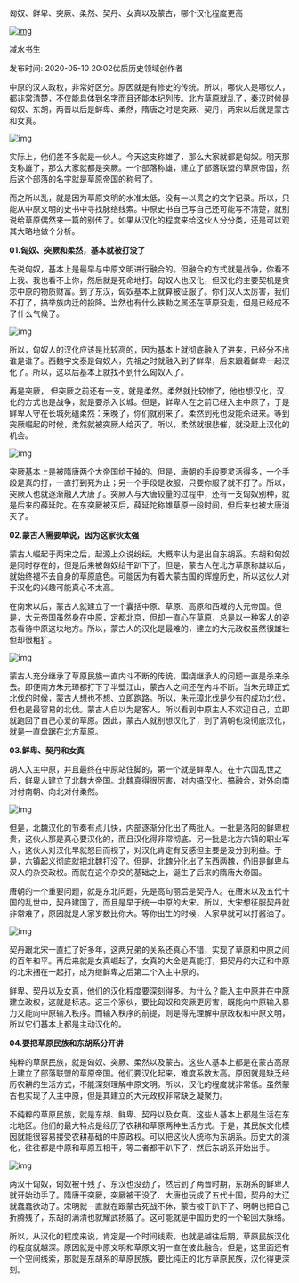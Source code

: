 

匈奴、鲜卑、突厥、柔然、契丹、女真以及蒙古，哪个汉化程度更高



[![img](https://pic.rmb.bdstatic.com/34a026900afd91306750afafdbb52fdf.jpeg@c_1,w_538,h_538,x_253,y_77)](https://author.baidu.com/home?from=bjh_article&app_id=1621426562494536)

[减水书生](https://author.baidu.com/home?from=bjh_article&app_id=1621426562494536)

发布时间: 2020-05-10 20:02优质历史领域创作者

中原的汉人政权，非常好区分。原因就是有修史的传统。所以，哪伙人是哪伙人，都非常清楚，不仅能具体到名字而且还能本纪列传。北方草原就乱了，秦汉时候是匈奴、东胡，两晋以后是鲜卑、柔然，隋唐之时是突厥、契丹，两宋以后就是蒙古和女真。

![img](_pics/匈奴、鲜卑、突厥、柔然、契丹、女真以及蒙古，哪个汉化程度更高/80cb39dbb6fd526686172d45159d332dd407362a.jpeg)

实际上，他们差不多就是一伙人。今天这支称雄了，那么大家就都是匈奴。明天那支称雄了，那么大家就都是突厥。一个部落称雄，建立了部落联盟的草原帝国，然后这个部落的名字就是草原帝国的称号了。

而之所以乱，就是因为草原文明的水准太低，没有一以贯之的文字记录。所以，只能从中原文明的史书中寻找脉络线索。中原史书自己写自己还可能写不清楚，就别说给草原偶然来一篇的别传了。如果从汉化的程度来给这伙人分分类，还是可以观其大略地做个分析。

**01.匈奴、突厥和柔然，基本就被打没了**

先说匈奴，基本上是最早与中原文明进行融合的。但融合的方式就是战争，你看不上我、我也看不上你，然后就是死命地打。匈奴人也汉化，但汉化的主要契机是贪恋中原的物质财富。到了东汉，匈奴基本上就算被征服了。你们汉人太厉害，我们不打了，搞举族内迁的投降。当然也有什么铁勒之属还在草原没走，但是已经成不了什么气候了。

![img](_pics/匈奴、鲜卑、突厥、柔然、契丹、女真以及蒙古，哪个汉化程度更高/caef76094b36acaf18df7d8fc25c291601e99c16.jpeg)

所以，匈奴人的汉化应该是比较高的，因为基本上就彻底融入了进来，已经分不出谁是谁了。西魏宇文泰是匈奴人，先祖之时就融入到了鲜卑，后来跟着鲜卑一起汉化了。所以，这以后基本上就找不到什么匈奴人了。

再是突厥， 但突厥之前还有一支，就是柔然。柔然就比较惨了，他也想汉化，汉化的方式也是战争，就是要杀入长城。但是，鲜卑人在之前已经入主中原了，于是鲜卑人守在长城死磕柔然：来晚了，你们就别来了。柔然到死也没能杀进来。等到突厥崛起的时候，柔然就被突厥人给灭了。所以，柔然就很悲催，就没赶上汉化的机会。

![img](_pics/匈奴、鲜卑、突厥、柔然、契丹、女真以及蒙古，哪个汉化程度更高/adaf2edda3cc7cd96beb33a984848539b90e910c.jpeg)

突厥基本上是被隋唐两个大帝国给干掉的。但是，唐朝的手段要灵活得多，一个手段是真的打，一直打到死为止；另一个手段是收服，只要你服了就不打了。所以，突厥人也就逐渐融入大唐了。突厥人与大唐较量的过程中，还有一支匈奴别种，就是后来的薛延陀。在东突厥被灭后，薛延陀称雄草原一段时间，但后来也被大唐消灭了。

**02.蒙古人需要单说，因为这家伙太强**

蒙古人崛起于两宋之后，起源上众说纷纭，大概率认为是出自东胡系。东胡和匈奴是同时存在的，但是后来被匈奴给干趴下了。但是，蒙古人在北方草原称雄以后，就始终褪不去自身的草原底色。可能因为有着大蒙古国的辉煌历史，所以这伙人对于汉化的兴趣可能真心不太高。

在南宋以后，蒙古人就建立了一个囊括中原、草原、高原和西域的大元帝国。但是，大元帝国虽然身在中原，定都北京，但却一直心在草原，总是以一种客人的姿态看待中原这块地方。所以，蒙古人的汉化是最难的，建立的大元政权虽然很雄壮但却很粗犷。

![img](https://pics1.baidu.com/feed/a08b87d6277f9e2f0f9a8766a3b54d22b999f3b9.jpeg?token=55fcaa6172f2f70d4e84c99d6469af00&s=C1020FF15B1130C8465DE02503007046)

蒙古人充分继承了草原民族一直内斗不断的传统，围绕继承人的问题一直是杀来杀去。即便南方朱元璋都打下了半壁江山，蒙古人之间还在内斗不断。当朱元璋正式北伐的时候，蒙古人想也不想、立即跑路。所以，朱元璋北伐是少有的成功北伐，但也是最容易的北伐。蒙古人自以为是客人，所以看到中原主人不欢迎自己，立即就跑回了自己心爱的草原。因此，蒙古人就别想汉化了，到了清朝也没彻底汉化，就是一直盘踞在北方草原。

**03.鲜卑、契丹和女真**

胡人入主中原，并且最终在中原站住脚的，第一个就是鲜卑人。在十六国乱世之后，鲜卑人建立了北魏大帝国。北魏真得很厉害，对内搞汉化、搞融合，对外向南对付南朝、向北对付柔然。

![img](_pics/匈奴、鲜卑、突厥、柔然、契丹、女真以及蒙古，哪个汉化程度更高/0ff41bd5ad6eddc4834525c6845e12fb536633fd.jpeg)

但是，北魏汉化的节奏有点儿快，内部逐渐分化出了两批人。一批是洛阳的鲜卑权贵，这伙人那是真心要汉化的，而且汉化得非常彻底。另一批是北方六镇的职业军人，这伙人对汉化早就怒目而视了，对汉化肯定有反感但主要是没分到利益。于是，六镇起义彻底就把北魏打没了。但是，北魏分化出了东西两魏，仍旧是鲜卑与汉人的杂交政权。而就在这个杂交的基础之上，诞生了后来的隋唐大帝国。

唐朝的一个重要问题，就是东北问题，先是高句丽后是契丹人。在唐末以及五代十国的乱世中，契丹建国了，而且是早于统一中原的大宋。所以，大宋想征服契丹就非常难了，原因就是人家岁数比你大。等你出生的时候，人家早就可以打酱油了。

![img](_pics/匈奴、鲜卑、突厥、柔然、契丹、女真以及蒙古，哪个汉化程度更高/4ec2d5628535e5dd1b94ba87c84303e9cf1b62be.jpeg)

契丹跟北宋一直扛了好多年，这两兄弟的关系还真心不错，实现了草原和中原之间的百年和平。再后来就是女真崛起了，女真的大金是真能打，把契丹的大辽和中原的北宋捆在一起打，成为继鲜卑之后第二个入主中原的。

鲜卑、契丹以及女真，他们的汉化程度要深刻得多。为什么？能入主中原并在中原建立政权，这就是标志。这三个家伙，要比匈奴和突厥更厉害，既能向中原输入暴力又能向中原输入秩序。而输入秩序的前提，则是得先理解中原政权和中原文明，所以它们基本上都是主动汉化的。

**04.要把草原民族和东胡系分开讲**

纯粹的草原民族，就是匈奴、突厥、柔然以及蒙古。这些人基本上都是在蒙古高原上建立了部落联盟的草原帝国。他们要汉化起来，难度系数太高。原因就是缺乏经历农耕的生活方式，不能深刻理解中原文明。所以，汉化的程度就非常低。虽然蒙古也实现了入主中原，但是其建立的大元政权非常缺乏凝聚力。

不纯粹的草原民族，就是东胡、鲜卑、契丹以及女真。这些人基本上都是生活在东北地区。他们的最大特点是经历了农耕和草原两种生活方式。于是，其民族文化模因就能很容易接受农耕基础的中原政权。可以把这伙人统称为东胡系。历史大的演化，往往都是中原和草原互相干，等二者都干趴下了，然后东胡系开始出手。

![img](_pics/匈奴、鲜卑、突厥、柔然、契丹、女真以及蒙古，哪个汉化程度更高/0b46f21fbe096b632cfb6792b0b62342e9f8ac9a.jpeg)

两汉干匈奴，匈奴被干残了、东汉也没劲了，然后到了两晋时期，东胡系的鲜卑人就开始动手了。隋唐干突厥，突厥被干没了、大唐也玩成了五代十国，契丹的大辽就蠢蠢欲动了。宋明就一直就在跟蒙古死战不休，蒙古被干趴下了、明朝也把自己折腾残了，东胡的满清也就耀武扬威了。这可能就是中国历史的一个轮回大脉络。

所以，从汉化的程度来说，肯定是一个时间线索，也就是越往后期，草原民族汉化的程度就越深。原因就是中原文明和草原文明一直在彼此融合。但是，这里面还有一个空间线索，那就是东胡系的草原民族，要比纯正的北方草原民族，汉化得更深刻。

